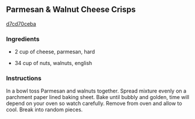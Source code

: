 ## Parmesan & Walnut Cheese Crisps

[d7cd70ceba](http://www.food.com/recipe/parmesan-walnut-cheese-crisps-406052)

### Ingredients

 - 2 cup of cheese, parmesan, hard

 - 34 cup of nuts, walnuts, english

### Instructions

In a bowl toss Parmesan and walnuts together. Spread mixture evenly on a parchment paper lined baking sheet. Bake until bubbly and golden, time will depend on your oven so watch carefully. Remove from oven and allow to cool. Break into random pieces.